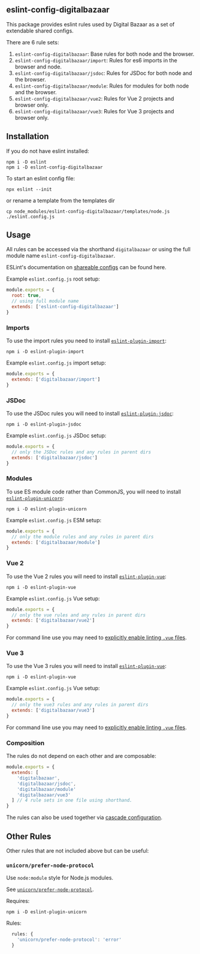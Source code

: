 ## eslint-config-digitalbazaar

This package provides eslint rules used by Digital Bazaar as a set of extendable shared configs.

There are 6 rule sets:
1. `eslint-config-digitalbazaar`: Base rules for both node and the browser.
2. `eslint-config-digitalbazaar/import`: Rules for es6 imports in the browser and node.
3. `eslint-config-digitalbazaar/jsdoc`: Rules for JSDoc for both node and the browser.
4. `eslint-config-digitalbazaar/module`: Rules for modules for both node and the browser.
5. `eslint-config-digitalbazaar/vue2`: Rules for Vue 2 projects and browser only.
6. `eslint-config-digitalbazaar/vue3`: Rules for Vue 3 projects and browser only.

## Installation

If you do not have eslint installed:
```
npm i -D eslint
npm i -D eslint-config-digitalbazaar
```

To start an eslint config file:
```
npx eslint --init
```
or rename a template from the templates dir
```
cp node_modules/eslint-config-digitalbazaar/templates/node.js ./eslint.config.js
```

## Usage

All rules can be accessed via the shorthand `digitalbazaar`
or using the full module name `eslint-config-digitalbazaar`.

ESLint's documentation on [shareable configs](https://eslint.org/docs/developer-guide/shareable-configs) can be found here.

Example `eslint.config.js` root setup:
```js
module.exports = {
  root: true,
  // using full module name
  extends: ['eslint-config-digitalbazaar']
}
```

### Imports

To use the import rules you need to install [`eslint-plugin-import`](https://github.com/import-js/eslint-plugin-import):

```
npm i -D eslint-plugin-import
```

Example `eslint.config.js` import setup:
```js
module.exports = {
  extends: ['digitalbazaar/import']
}
```

### JSDoc

To use the JSDoc rules you will need to install [`eslint-plugin-jsdoc`](https://github.com/gajus/eslint-plugin-jsdoc):
```
npm i -D eslint-plugin-jsdoc
```

Example `eslint.config.js` JSDoc setup:
```js
module.exports = {
  // only the JSDoc rules and any rules in parent dirs
  extends: ['digitalbazaar/jsdoc']
}
```

### Modules

To use ES module code rather than CommonJS, you will need to install [`eslint-plugin-unicorn`](https://github.com/sindresorhus/eslint-plugin-unicorn):
```
npm i -D eslint-plugin-unicorn
```

Example `eslint.config.js` ESM setup:
```js
module.exports = {
  // only the module rules and any rules in parent dirs
  extends: ['digitalbazaar/module']
}
```

### Vue 2

To use the Vue 2 rules you will need to install [`eslint-plugin-vue`](https://eslint.vuejs.org/):
```
npm i -D eslint-plugin-vue
```

Example `eslint.config.js` Vue setup:
```js
module.exports = {
  // only the vue rules and any rules in parent dirs
  extends: ['digitalbazaar/vue2']
}
```

For command line use you may need to [explicitly enable linting `.vue`
files](https://eslint.vuejs.org/user-guide/#running-eslint-from-the-command-line).

### Vue 3

To use the Vue 3 rules you will need to install [`eslint-plugin-vue`](https://eslint.vuejs.org/):
```
npm i -D eslint-plugin-vue
```

Example `eslint.config.js` Vue setup:
```js
module.exports = {
  // only the vue3 rules and any rules in parent dirs
  extends: ['digitalbazaar/vue3']
}
```

For command line use you may need to [explicitly enable linting `.vue`
files](https://eslint.vuejs.org/user-guide/#running-eslint-from-the-command-line).

### Composition

The rules do not depend on each other and are composable:
```js
module.exports = {
  extends: [
    'digitalbazaar',
    'digitalbazaar/jsdoc',
    'digitalbazaar/module'
    'digitalbazaar/vue3'
  ] // 4 rule sets in one file using shorthand.
}
```

The rules can also be used together via [cascade configuration](https://eslint.org/docs/user-guide/configuring).

## Other Rules

Other rules that are not included above but can be useful:

### `unicorn/prefer-node-protocol`

Use `node:module` style for Node.js modules.

See [`unicorn/prefer-node-protocol`](https://github.com/sindresorhus/eslint-plugin-unicorn/blob/main/docs/rules/prefer-node-protocol.md).

Requires:
```
npm i -D eslint-plugin-unicorn
```

Rules:
```js
  rules: {
    'unicorn/prefer-node-protocol': 'error'
  }
```
